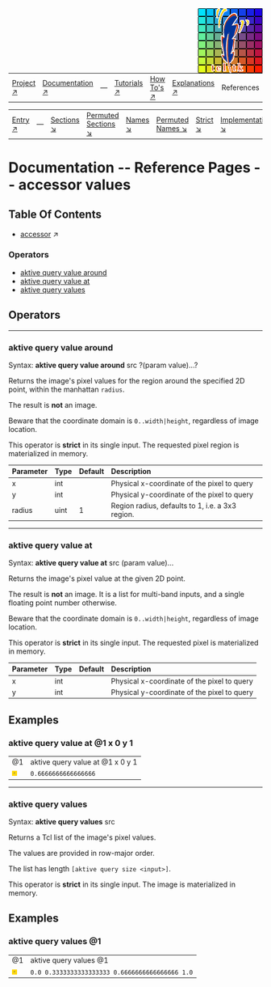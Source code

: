 <img src='../assets/aktive-logo-128.png' style='float:right;'>

||||||||
|---|---|---|---|---|---|---|
|[Project ↗](../../README.md)|[Documentation ↗](../index.md)|&mdash;|[Tutorials ↗](../tutorials.md)|[How To's ↗](../howtos.md)|[Explanations ↗](../explanations.md)|References|

|||||||||
|---|---|---|---|---|---|---|---|
|[Entry ↗](index.md)|&mdash;|[Sections ↘](bysection.md)|[Permuted Sections ↘](bypsection.md)|[Names ↘](byname.md)|[Permuted Names ↘](bypname.md)|[Strict ↘](strict.md)|[Implementations ↘](bylang.md)|

# Documentation -- Reference Pages -- accessor values

## Table Of Contents

  - [accessor](accessor.md) ↗


### Operators

 - [aktive query value around](#query_value_around)
 - [aktive query value at](#query_value_at)
 - [aktive query values](#query_values)

## Operators

---
### <a name='query_value_around'></a> aktive query value around

Syntax: __aktive query value around__ src ?(param value)...?

Returns the image's pixel values for the region around the specified 2D point, within the manhattan `radius`.

The result is __not__ an image.

Beware that the coordinate domain is `0..width|height`, regardless of image location.

This operator is __strict__ in its single input. The requested pixel region is materialized in memory.

|Parameter|Type|Default|Description|
|:---|:---|:---|:---|
|x|int||Physical x-coordinate of the pixel to query|
|y|int||Physical y-coordinate of the pixel to query|
|radius|uint|1|Region radius, defaults to 1, i.e. a 3x3 region.|

---
### <a name='query_value_at'></a> aktive query value at

Syntax: __aktive query value at__ src (param value)...

Returns the image's pixel value at the given 2D point.

The result is __not__ an image. It is a list for multi-band inputs, and a single floating point number otherwise.

Beware that the coordinate domain is `0..width|height`, regardless of image location.

This operator is __strict__ in its single input. The requested pixel is materialized in memory.

|Parameter|Type|Default|Description|
|:---|:---|:---|:---|
|x|int||Physical x-coordinate of the pixel to query|
|y|int||Physical y-coordinate of the pixel to query|

## Examples

### aktive query value at @1 x 0 y 1

|||
|---|---|
|@1|aktive query value at @1 x 0 y 1|
|<img src='example-00357.gif' alt='aktive query value at @1 x 0 y 1' style='border:4px solid gold'>|`0.6666666666666666`|

---
### <a name='query_values'></a> aktive query values

Syntax: __aktive query values__ src

Returns a Tcl list of the image's pixel values.

The values are provided in row-major order.

The list has length `[aktive query size <input>]`.

This operator is __strict__ in its single input. The image is materialized in memory.


## Examples

### aktive query values @1

|||
|---|---|
|@1|aktive query values @1|
|<img src='example-00359.gif' alt='aktive query values @1' style='border:4px solid gold'>|`0.0 0.3333333333333333 0.6666666666666666 1.0`|

